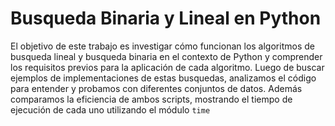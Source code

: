 # Busqueda Binaria y Lineal en Python

El objetivo de este trabajo es investigar cómo funcionan los algoritmos de busqueda lineal y busqueda binaria en el contexto de Python y comprender los requisitos previos para la aplicación de cada algoritmo.
Luego de buscar ejemplos de implementaciones de estas busquedas, analizamos el código para entender y probamos con diferentes conjuntos de datos. Además comparamos la eficiencia de ambos scripts, mostrando el tiempo de ejecución de cada uno utilizando el módulo `time`

